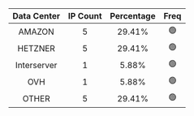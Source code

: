 | Data Center | IP Count | Percentage | Freq |
|:------------:|:--------:|:-----------:|:-----:|
| AMAZON | 5 | 29.41% | 🟢 |
| HETZNER | 5 | 29.41% | 🟢 |
| Interserver | 1 | 5.88% | 🟢 |
| OVH | 1 | 5.88% | 🟢 |
| OTHER | 5 | 29.41% | 🟢 |